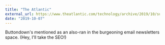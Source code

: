```yaml
---
title: "The Atlantic"
external_url: https://www.theatlantic.com/technology/archive/2019/10/substack-revue-email-newsletter-startups-tinyletter/599557/
date: "2019-10-07"
---
```


Buttondown's mentioned as an also-ran in the burgeoning email newsletters space. (Hey, I'll take the SEO!)

